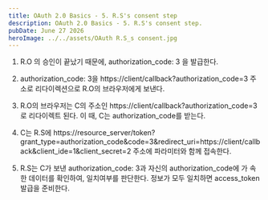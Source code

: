 ```yaml
---
title: OAuth 2.0 Basics - 5. R.S's consent step
description: OAuth 2.0 Basics - 5. R.S's consent step.
pubDate: June 27 2026
heroImage: ../../assets/OAuth R.S_s consent.jpg
---
```


1. R.O 의 승인이 끝났기 때문에, authorization_code: 3 을 발급한다.

2. authorization_code: 3을 https://client/callback?authorization_code=3 주소로 리다이렉션으로 R.O의 브라우저에게 보낸다.

3. R.O의 브라우저는 C의 주소인 https://client/callback?authorization_code=3 로 리다이렉트 된다. 이 때, C는 authorization_code를 받는다.

4. C는 R.S에 https://resource_server/token?grant_type=authorization_code&code=3&redirect_uri=https://client/callback&client_ide=1&client_secret=2 주소에 파라미터와 함께 접속한다.

5. R.S는 C가 보낸 authorization_code: 3과 자신의 authorization_code에 가 속한 데이터를 확인하여, 일치여부를 판단한다. 정보가 모두 일치하면 access_token 발급을 준비한다.



